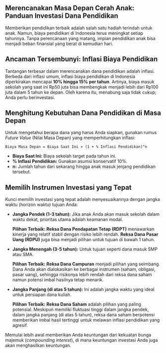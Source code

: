 <article id="dana-pendidikan">
  <h1>Merencanakan Masa Depan Cerah Anak: Panduan Investasi Dana Pendidikan</h1>
  <p>Memberikan pendidikan terbaik adalah salah satu hadiah terindah untuk anak. Namun, biaya pendidikan di Indonesia terus meningkat setiap tahunnya. Tanpa perencanaan yang matang, impian pendidikan anak bisa menjadi beban finansial yang berat di kemudian hari.</p>

  <h2>Ancaman Tersembunyi: Inflasi Biaya Pendidikan</h2>
  <p>Tantangan terbesar dalam merencanakan dana pendidikan adalah inflasi. Berbeda dari inflasi umum, inflasi biaya pendidikan di Indonesia diperkirakan mencapai <strong>10% hingga 15% per tahun</strong>. Artinya, biaya masuk sekolah yang saat ini Rp50 juta bisa membengkak menjadi lebih dari Rp100 juta dalam 5 tahun ke depan. Oleh karena itu, menabung saja tidak cukup; Anda perlu berinvestasi.</p>

  <h2>Menghitung Kebutuhan Dana Pendidikan di Masa Depan</h2>
  <p>Untuk mengetahui berapa dana yang harus Anda siapkan, gunakan rumus <em>Future Value</em> (Nilai Masa Depan) yang memperhitungkan inflasi:</p>
  <code>Biaya Masa Depan = Biaya Saat Ini × (1 + % Inflasi Pendidikan)^n</code>
  <ul>
    <li><strong>Biaya Saat Ini:</strong> Biaya sekolah target pada tahun ini.</li>
    <li><strong>% Inflasi Pendidikan:</strong> Gunakan asumsi konservatif 10%.</li>
    <li><strong>n:</strong> Jumlah tahun dari sekarang hingga anak masuk jenjang pendidikan tersebut.</li>
  </ul>

  <h2>Memilih Instrumen Investasi yang Tepat</h2>
  <p>Kunci memilih investasi yang tepat adalah menyesuaikannya dengan jangka waktu (horizon waktu) tujuan Anda:</p>
  <ul>
    <li><strong>Jangka Pendek (1-3 tahun):</strong> Jika anak Anda akan masuk sekolah dalam waktu dekat, prioritas utama adalah keamanan modal.
      <p><strong>Pilihan Terbaik:</strong> <strong>Reksa Dana Pendapatan Tetap (RDPT)</strong> menawarkan kinerja yang relatif stabil dengan risiko lebih rendah. <strong>Reksa Dana Pasar Uang (RDPU)</strong> juga bisa menjadi pilihan untuk tujuan di bawah 1 tahun.</p>
    </li>
    <li><strong>Jangka Menengah (3-5 tahun):</strong> Untuk tujuan seperti dana masuk SMP atau SMA.
      <p><strong>Pilihan Terbaik:</strong> <strong>Reksa Dana Campuran</strong> menjadi pilihan yang seimbang. Dana Anda akan dialokasikan ke berbagai instrumen (saham, obligasi, pasar uang), sehingga risikonya lebih rendah dari reksa dana saham namun potensi imbal hasilnya tetap menarik.</p>
    </li>
    <li><strong>Jangka Panjang (di atas 5 tahun):</strong> Ini adalah jangka waktu yang ideal untuk persiapan dana kuliah.
      <p><strong>Pilihan Terbaik:</strong> <strong>Reksa Dana Saham</strong> adalah pilihan yang paling potensial. Meskipun memiliki fluktuasi tinggi dalam jangka pendek, dalam jangka panjang (di atas 5 tahun), reksa dana saham berpotensi memberikan imbal hasil tertinggi untuk melawan inflasi pendidikan yang agresif.</p>
    </li>
  </ul>
  <p>Memulai lebih awal memberikan Anda keuntungan dari kekuatan bunga majemuk (<em>compounding interest</em>), di mana keuntungan investasi Anda juga akan menghasilkan keuntungan.</p>
</article>
